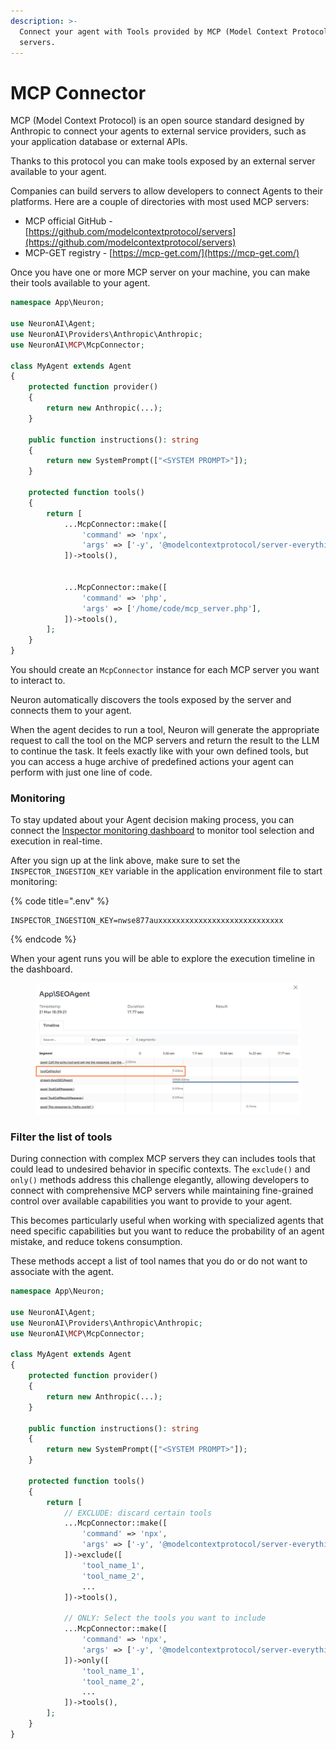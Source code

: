 ```yaml
---
description: >-
  Connect your agent with Tools provided by MCP (Model Context Protocol)
  servers.
---
```


# MCP Connector

MCP (Model Context Protocol) is an open source standard designed by Anthropic to connect your agents to external service providers, such as your application database or external APIs.

Thanks to this protocol you can make tools exposed by an external server available to your agent.

Companies can build servers to allow developers to connect Agents to their platforms. Here are a couple of directories with most used MCP servers:

* MCP official GitHub - [https://github.com/modelcontextprotocol/servers](https://github.com/modelcontextprotocol/servers)
* MCP-GET registry - [https://mcp-get.com/](https://mcp-get.com/)

Once you have one or more MCP server on your machine, you can make their tools available to your agent.

```php
namespace App\Neuron;

use NeuronAI\Agent;
use NeuronAI\Providers\Anthropic\Anthropic;
use NeuronAI\MCP\McpConnector;

class MyAgent extends Agent 
{
    protected function provider()
    {
        return new Anthropic(...);
    }
    
    public function instructions(): string
    {
        return new SystemPrompt(["<SYSTEM PROMPT>"]);
    }
    
    protected function tools()
    {
        return [
            ...McpConnector::make([
                'command' => 'npx',
                'args' => ['-y', '@modelcontextprotocol/server-everything'],
            ])->tools(),
            
            
            ...McpConnector::make([
                'command' => 'php',
                'args' => ['/home/code/mcp_server.php'],
            ])->tools(),
        ];
    }
}
```

You should create an `McpConnector` instance for each MCP server you want to interact to.&#x20;

Neuron automatically discovers the tools exposed by the server and connects them to your agent.

When the agent decides to run a tool, Neuron will generate the appropriate request to call the tool on the MCP servers and return the result to the LLM to continue the task.  It feels exactly like with your own defined tools, but you can access a huge archive of predefined actions your agent can perform with just one line of code.

### Monitoring

To stay updated about your Agent decision making process, you can connect the [Inspector monitoring dashboard](https://inspector.dev/) to monitor tool selection and execution in real-time.

After you sign up at the link above, make sure to set the `INSPECTOR_INGESTION_KEY` variable in the application environment file to start monitoring:

{% code title=".env" %}
```
INSPECTOR_INGESTION_KEY=nwse877auxxxxxxxxxxxxxxxxxxxxxxxxxxxx
```
{% endcode %}

When your agent runs you will be able to explore the execution timeline in the dashboard.

<figure><img src="../.gitbook/assets/mcp-tool-call.png" alt=""><figcaption></figcaption></figure>

### Filter the list of tools

During connection with complex MCP servers they can includes tools that could lead to undesired behavior in specific contexts. The `exclude()` and `only()` methods address this challenge elegantly, allowing developers to connect with comprehensive MCP servers while maintaining fine-grained control over available capabilities you want to provide to your agent.&#x20;

This becomes particularly useful when working with specialized agents that need specific capabilities but you want to reduce the probability of an agent mistake, and reduce tokens consumption.

These methods accept a list of tool names that you do or do not want to associate with the agent.

```php
namespace App\Neuron;

use NeuronAI\Agent;
use NeuronAI\Providers\Anthropic\Anthropic;
use NeuronAI\MCP\McpConnector;

class MyAgent extends Agent 
{
    protected function provider()
    {
        return new Anthropic(...);
    }
    
    public function instructions(): string
    {
        return new SystemPrompt(["<SYSTEM PROMPT>"]);
    }
    
    protected function tools()
    {
        return [
            // EXCLUDE: discard certain tools
            ...McpConnector::make([
                'command' => 'npx',
                'args' => ['-y', '@modelcontextprotocol/server-everything'],
            ])->exclude([
                'tool_name_1',
                'tool_name_2',
                ...
            ])->tools(),
            
            // ONLY: Select the tools you want to include
            ...McpConnector::make([
                'command' => 'npx',
                'args' => ['-y', '@modelcontextprotocol/server-everything'],
            ])->only([
                'tool_name_1',
                'tool_name_2',
                ...
            ])->tools(),
        ];
    }
}
```
